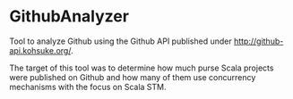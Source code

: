 # GithubAnalyzer

Tool to analyze Github using the Github API published under http://github-api.kohsuke.org/.

The target of this tool was to determine how much purse Scala projects were published on Github
and how many of them use concurrency mechanisms with the focus on Scala STM.
